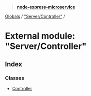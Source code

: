 > **[node-express-microservice](../README.md)**

[Globals](../globals.md) / ["Server/Controller"](_server_controller_.md) /

# External module: "Server/Controller"

## Index

### Classes

* [Controller](../classes/_server_controller_.controller.md)